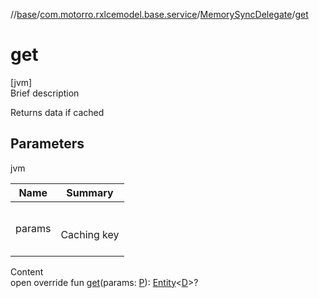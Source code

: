 //[base](../../index.md)/[com.motorro.rxlcemodel.base.service](../index.md)/[MemorySyncDelegate](index.md)/[get](get.md)



# get  
[jvm]  
Brief description  


Returns data if cached



## Parameters  
  
jvm  
  
|  Name|  Summary| 
|---|---|
| params| <br><br>Caching key<br><br>
  
  
Content  
open override fun [get](get.md)(params: [P](index.md)): [Entity](../../com.motorro.rxlcemodel.base.entity/-entity/index.md)<[D](index.md)>?  



